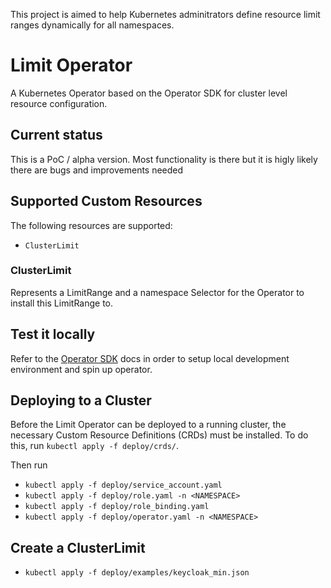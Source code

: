 This project is aimed to help Kubernetes adminitrators define resource limit ranges dynamically for all namespaces.
# Limit Operator

A Kubernetes Operator based on the Operator SDK for cluster level resource configuration.

## Current status

This is a PoC / alpha version. Most functionality is there but it is higly likely there are bugs and improvements needed

## Supported Custom Resources

The following resources are supported:

- `ClusterLimit`

### ClusterLimit

Represents a LimitRange and a namespace Selector for the Operator to install this LimitRange to.


## Test it locally

Refer to the [Operator SDK](https://github.com/operator-framework/operator-sdk) docs in order to setup local development environment and spin up operator.

## Deploying to a Cluster

Before the Limit Operator can be deployed to a running cluster, the necessary Custom Resource Definitions (CRDs) must be installed. To do this, run `kubectl apply -f deploy/crds/`.

Then run 
- `kubectl apply -f deploy/service_account.yaml`
- `kubectl apply -f deploy/role.yaml -n <NAMESPACE>`
- `kubectl apply -f deploy/role_binding.yaml`
- `kubectl apply -f deploy/operator.yaml -n <NAMESPACE>`

## Create a ClusterLimit

- `kubectl apply -f deploy/examples/keycloak_min.json`

